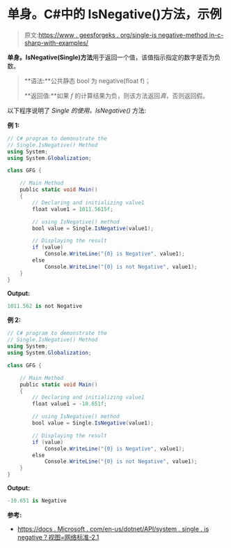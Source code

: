 # 单身。C#中的 IsNegative()方法，示例

> 原文:[https://www . geesforgeks . org/single-is negative-method in-c-sharp-with-examples/](https://www.geeksforgeeks.org/single-isnegative-method-in-c-sharp-with-examples/)

**单身。IsNegative(Single)方法**用于返回一个值，该值指示指定的数字是否为负数。

> **语法:**公共静态 bool 为 negative(float f)；
> 
> **返回值:**如果 *f* 的计算结果为负，则该方法返回*真*，否则返回假。

以下程序说明了 *Single 的使用。IsNegative()* 方法:

**例 1:**

```cs
// C# program to demonstrate the
// Single.IsNegative() Method
using System;
using System.Globalization;

class GFG {

    // Main Method
    public static void Main()
    {
        // Declaring and initializing value1
        float value1 = 1011.5615f;

        // using IsNegative() method
        bool value = Single.IsNegative(value1);

        // Displaying the result
        if (value)
            Console.WriteLine("{0} is Negative", value1);
        else
            Console.WriteLine("{0} is not Negative", value1);
    }
}
```

**Output:**

```cs
1011.562 is not Negative

```

**例 2:**

```cs
// C# program to demonstrate the
// Single.IsNegative() Method
using System;
using System.Globalization;

class GFG {

    // Main Method
    public static void Main()
    {
        // Declaring and initializing value1
        float value1 = -10.651f;

        // using IsNegative() method
        bool value = Single.IsNegative(value1);

        // Displaying the result
        if (value)
            Console.WriteLine("{0} is Negative", value1);
        else
            Console.WriteLine("{0} is not Negative", value1);
    }
}
```

**Output:**

```cs
-10.651 is Negative

```

**参考:**

*   [https://docs . Microsoft . com/en-us/dotnet/API/system . single . is negative？视图=网络标准-2.1](https://docs.microsoft.com/en-us/dotnet/api/system.single.isnegative?view=netstandard-2.1)
